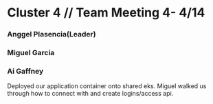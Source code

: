# Cluster 4   // Team Meeting 4- 4/14

### Anggel Plasencia(Leader)

### Miguel Garcia

### Ai Gaffney

Deployed our application container onto shared eks. Miguel walked us through how to connect with and create logins/access api. 
 